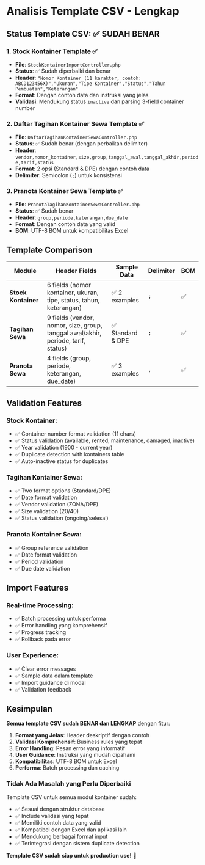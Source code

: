 # Analisis Template CSV - Lengkap

## Status Template CSV: ✅ **SUDAH BENAR**

### 1. **Stock Kontainer Template** ✅ 
- **File**: `StockKontainerImportController.php`
- **Status**: ✅ Sudah diperbaiki dan benar
- **Header**: `"Nomor Kontainer (11 karakter, contoh: ABCD123456X)","Ukuran","Tipe Kontainer","Status","Tahun Pembuatan","Keterangan"`
- **Format**: Dengan contoh data dan instruksi yang jelas
- **Validasi**: Mendukung status `inactive` dan parsing 3-field container number

### 2. **Daftar Tagihan Kontainer Sewa Template** ✅
- **File**: `DaftarTagihanKontainerSewaController.php`
- **Status**: ✅ Sudah benar (dengan perbaikan delimiter)
- **Header**: `vendor,nomor_kontainer,size,group,tanggal_awal,tanggal_akhir,periode,tarif,status`
- **Format**: 2 opsi (Standard & DPE) dengan contoh data
- **Delimiter**: Semicolon (`;`) untuk konsistensi

### 3. **Pranota Kontainer Sewa Template** ✅
- **File**: `PranotaTagihanKontainerSewaController.php`
- **Status**: ✅ Sudah benar
- **Header**: `group,periode,keterangan,due_date`
- **Format**: Dengan contoh data yang valid
- **BOM**: UTF-8 BOM untuk kompatibilitas Excel

## Template Comparison

| Module | Header Fields | Sample Data | Delimiter | BOM |
|--------|--------------|-------------|-----------|-----|
| **Stock Kontainer** | 6 fields (nomor kontainer, ukuran, tipe, status, tahun, keterangan) | ✅ 2 examples | `;` | ✅ |
| **Tagihan Sewa** | 9 fields (vendor, nomor, size, group, tanggal awal/akhir, periode, tarif, status) | ✅ Standard & DPE | `;` | ✅ |
| **Pranota Sewa** | 4 fields (group, periode, keterangan, due_date) | ✅ 3 examples | `,` | ✅ |

## Validation Features

### Stock Kontainer:
- ✅ Container number format validation (11 chars)
- ✅ Status validation (available, rented, maintenance, damaged, inactive)
- ✅ Year validation (1900 - current year)
- ✅ Duplicate detection with kontainers table
- ✅ Auto-inactive status for duplicates

### Tagihan Kontainer Sewa:
- ✅ Two format options (Standard/DPE)
- ✅ Date format validation
- ✅ Vendor validation (ZONA/DPE)
- ✅ Size validation (20/40)
- ✅ Status validation (ongoing/selesai)

### Pranota Kontainer Sewa:
- ✅ Group reference validation
- ✅ Date format validation
- ✅ Period validation
- ✅ Due date validation

## Import Features

### Real-time Processing:
- ✅ Batch processing untuk performa
- ✅ Error handling yang komprehensif
- ✅ Progress tracking
- ✅ Rollback pada error

### User Experience:
- ✅ Clear error messages
- ✅ Sample data dalam template
- ✅ Import guidance di modal
- ✅ Validation feedback

## Kesimpulan

**Semua template CSV sudah BENAR dan LENGKAP** dengan fitur:

1. **Format yang Jelas**: Header deskriptif dengan contoh
2. **Validasi Komprehensif**: Business rules yang tepat
3. **Error Handling**: Pesan error yang informatif
4. **User Guidance**: Instruksi yang mudah dipahami
5. **Kompatibilitas**: UTF-8 BOM untuk Excel
6. **Performa**: Batch processing dan caching

### Tidak Ada Masalah yang Perlu Diperbaiki

Template CSV untuk semua modul kontainer sudah:
- ✅ Sesuai dengan struktur database
- ✅ Include validasi yang tepat
- ✅ Memiliki contoh data yang valid
- ✅ Kompatibel dengan Excel dan aplikasi lain
- ✅ Mendukung berbagai format input
- ✅ Terintegrasi dengan sistem duplicate detection

**Template CSV sudah siap untuk production use!** 🎉